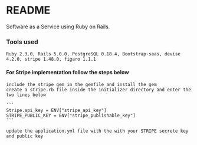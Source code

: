 # README

Software as a Service using Ruby on Rails. 


### Tools used
    Ruby 2.3.0, Rails 5.0.0, PostgreSQL 0.18.4, Bootstrap-saas, devise 4.2.0, stripe 1.48.0, figaro 1.1.1   

#### For Stripe implementation follow the steps below
    include the stripe gem in the gemfile and install the gem
    create a stripe.rb file inside the initializer directory and enter the two lines below
    
    ```
    Stripe.api_key = ENV["stripe_api_key"]
    STRIPE_PUBLIC_KEY = ENV["stripe_publishable_key"]
    ```
    
    update the application.yml file with the with your STRIPE secrete key and public key
    